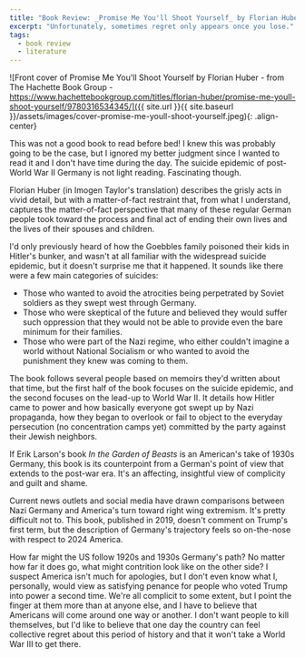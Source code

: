 ```yaml
---
title: "Book Review: _Promise Me You'll Shoot Yourself_ by Florian Huber"
excerpt: "Unfortunately, sometimes regret only appears once you lose."
tags:
  - book review
  - literature
---
```


![Front cover of Promise Me You'll Shoot Yourself by Florian Huber - from The Hachette Book Group - https://www.hachettebookgroup.com/titles/florian-huber/promise-me-youll-shoot-yourself/9780316534345/]({{ site.url }}{{ site.baseurl }}/assets/images/cover-promise-me-youll-shoot-yourself.jpeg){: .align-center}

This was not a good book to read before bed! I knew this was probably going to be the case, but I ignored my better judgment since I wanted to read it and I don't have time during the day. The suicide epidemic of post-World War II Germany is not light reading. Fascinating though.

Florian Huber (in Imogen Taylor's translation) describes the grisly acts in vivid detail, but with a matter-of-fact restraint that, from what I understand, captures the matter-of-fact perspective that many of these regular German people took toward the process and final act of ending their own lives and the lives of their spouses and children.

I'd only previously heard of how the Goebbles family poisoned their kids in Hitler's bunker, and wasn't at all familiar with the widespread suicide epidemic, but it doesn't surprise me that it happened. It sounds like there were a few main categories of suicides:

- Those who wanted to avoid the atrocities being perpetrated by Soviet soldiers as they swept west through Germany.
- Those who were skeptical of the future and believed they would suffer such oppression that they would not be able to provide even the bare minimum for their families.
- Those who were part of the Nazi regime, who either couldn't imagine a world without National Socialism or who wanted to avoid the punishment they knew was coming to them.

The book follows several people based on memoirs they'd written about that time, but the first half of the book focuses on the suicide epidemic, and the second focuses on the lead-up to World War II. It details how Hitler came to power and how basically everyone got swept up by Nazi propaganda, how they began to overlook or fail to object to the everyday persecution (no concentration camps yet) committed by the party against their Jewish neighbors.

If Erik Larson's book *In the Garden of Beasts* is an American's take of 1930s Germany, this book is its counterpoint from a German's point of view that extends to the post-war era. It's an affecting, insightful view of complicity and guilt and shame.

Current news outlets and social media have drawn comparisons between Nazi Germany and America's turn toward right wing extremism. It's pretty difficult not to. This book, published in 2019, doesn't comment on Trump's first term, but the description of Germany's trajectory feels so on-the-nose with respect to 2024 America.

How far might the US follow 1920s and 1930s Germany's path? No matter how far it does go, what might contrition look like on the other side? I suspect America isn't much for apologies, but I don't even know what I, personally, would view as satisfying penance for people who voted Trump into power a second time. We're all complicit to some extent, but I point the finger at them more than at anyone else, and I have to believe that Americans will come around one way or another. I don't want people to kill themselves, but I'd like to believe that one day the country can feel collective regret about this period of history and that it won't take a World War III to get there.